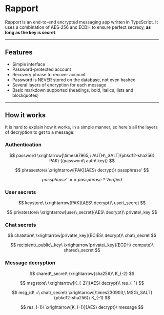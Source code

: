 # Rapport

Rapport is an end-to-end encrypted messaging app written in TypeScript. It uses a combination of AES-256 and ECDH to ensure perfect secrecy, **as long as the key is secret**.

---

## Features

- Simple interface
- Password-protected account
- Recovery phrase to recover account
- Password is NEVER stored on the database, not even hashed
- Several layers of encryption for each message
- Basic markdown supported (headings, bold, italics, lists and blockquotes)

---

## How it works

It is hard to explain how it works, in a simple manner, so here's all the layers of decryption to get to a message:

### Authentication

$$
password \xrightarrow[\times97965,\ AUTH\_SALT]{pbkdf2-sha256} PAK\ {(password\ auth\ key)}
$$

$$
phrasestore\ \xrightarrow[PAK]{AES\ decrypt}\ passphrase'
$$

$$
passphrase'\ ==\ passphrase\ ?\ Verified
$$

### User secrets

$$
keystore\ \xrightarrow[PAK]{AES\ decrypt}\  user\_secret
$$

$$
privatestore\ \xrightarrow[user\_secret]{AES\ decrypt}\ private\_key
$$

### Chat secrets

$$
chatstore\ \xrightarrow[private\_key]{ECIES\ decrypt}\ chat\_secret
$$

$$
recipient\_public\_key\ \xrightarrow[private\_key]{ECDH\ compute}\ shared\_secret
$$

### Message decryption

$$
shared\_secret\ \xrightarrow{sha256}\ K_{-2}
$$

$$
msgstore\ \xrightarrow[K_{-2}]{AES\ decrypt}\ res_{-1}
$$

$$
msg_id\ +\ chat\_secret\ \xrightarrow[\times230903,\ MSG\_SALT]{pbkdf2-sha256}\ K_{-1}
$$

$$
res_{-1}\ \xrightarrow[K_{-1}]{AES\ decrypt}\ message
$$
